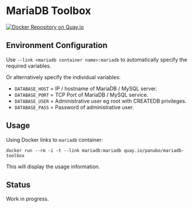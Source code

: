 # MariaDB Toolbox

[![Docker Repository on Quay.io](https://quay.io/repository/panubo/mariadb-toolbox/status "Docker Repository on Quay.io")](https://quay.io/repository/panubo/mariadb-toolbox)

## Environment Configuration

Use `--link <mariadb container name>:mariadb` to automatically specify the required variables.

Or alternatively specify the individual variables:

- `DATABASE_HOST` = IP / hostname of MariaDB / MySQL server.
- `DATABASE_PORT` = TCP Port of MariaDB / MySQL service.
- `DATABASE_USER` = Administrative user eg root with CREATEDB privileges.
- `DATABASE_PASS` = Password of administrative user.

## Usage

Using Docker links to `mariadb` container:

```docker run --rm -i -t --link mariadb:mariadb quay.io/panubo/mariadb-toolbox```

This will display the usage information.

## Status

Work in progress.

